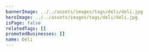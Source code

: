 ```yaml
---
bannerImage: ../../assets/images/tags/deli/deli.jpg
heroImage: ../../assets/images/tags/deli/deli.jpg
isPage: false
relatedTags: []
promotedBusinesses: []
name: Deli
---
```

